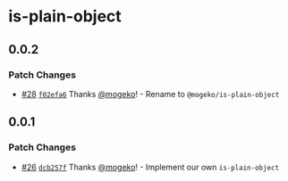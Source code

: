 # is-plain-object

## 0.0.2

### Patch Changes

- [#28](https://github.com/mogeko/movisea/pull/28) [`f02efa6`](https://github.com/mogeko/movisea/commit/f02efa69403ef02284b49ff0e0e7b050a9b4c99c) Thanks [@mogeko](https://github.com/mogeko)! - Rename to `@mogeko/is-plain-object`

## 0.0.1

### Patch Changes

- [#26](https://github.com/mogeko/movisea/pull/26) [`dcb257f`](https://github.com/mogeko/movisea/commit/dcb257fb5deec590631f3874c1e319d15b8345e1) Thanks [@mogeko](https://github.com/mogeko)! - Implement our own `is-plain-object`
